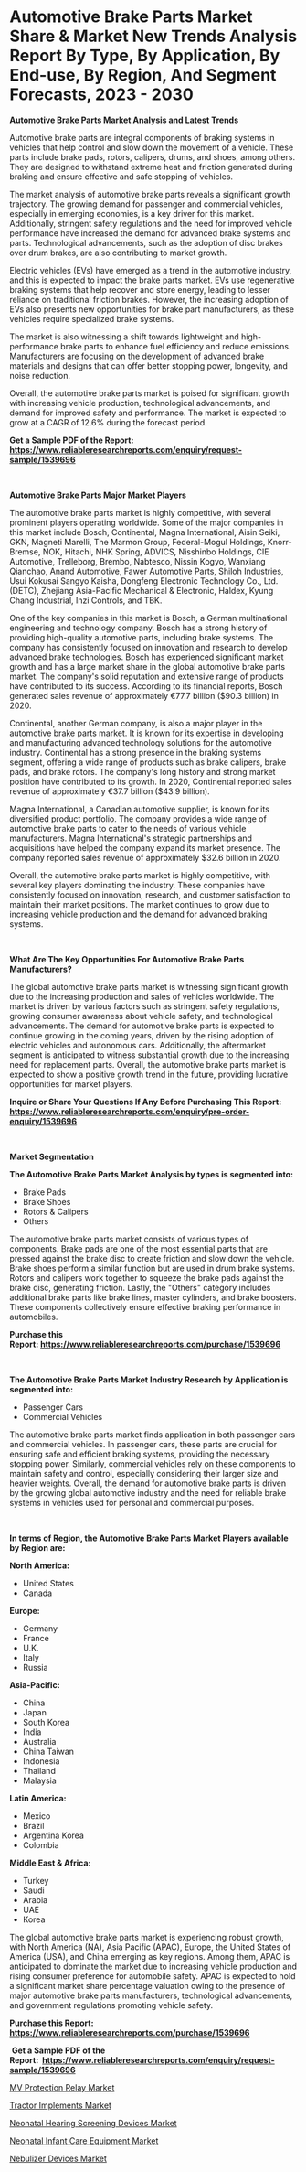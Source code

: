 <p><h1>Automotive Brake Parts Market Share & Market New Trends Analysis Report By Type, By Application, By End-use, By Region, And Segment Forecasts, 2023 - 2030</h1></p><p><strong>Automotive Brake Parts Market Analysis and Latest Trends</strong></p>
<p><p>Automotive brake parts are integral components of braking systems in vehicles that help control and slow down the movement of a vehicle. These parts include brake pads, rotors, calipers, drums, and shoes, among others. They are designed to withstand extreme heat and friction generated during braking and ensure effective and safe stopping of vehicles.</p><p>The market analysis of automotive brake parts reveals a significant growth trajectory. The growing demand for passenger and commercial vehicles, especially in emerging economies, is a key driver for this market. Additionally, stringent safety regulations and the need for improved vehicle performance have increased the demand for advanced brake systems and parts. Technological advancements, such as the adoption of disc brakes over drum brakes, are also contributing to market growth.</p><p>Electric vehicles (EVs) have emerged as a trend in the automotive industry, and this is expected to impact the brake parts market. EVs use regenerative braking systems that help recover and store energy, leading to lesser reliance on traditional friction brakes. However, the increasing adoption of EVs also presents new opportunities for brake part manufacturers, as these vehicles require specialized brake systems.</p><p>The market is also witnessing a shift towards lightweight and high-performance brake parts to enhance fuel efficiency and reduce emissions. Manufacturers are focusing on the development of advanced brake materials and designs that can offer better stopping power, longevity, and noise reduction.</p><p>Overall, the automotive brake parts market is poised for significant growth with increasing vehicle production, technological advancements, and demand for improved safety and performance. The market is expected to grow at a CAGR of 12.6% during the forecast period.</p></p>
<p><strong>Get a Sample PDF of the Report:&nbsp; <a href="https://www.reliableresearchreports.com/enquiry/request-sample/1539696">https://www.reliableresearchreports.com/enquiry/request-sample/1539696</a></strong></p>
<p>&nbsp;</p>
<p><strong>Automotive Brake Parts Major Market Players</strong></p>
<p><p>The automotive brake parts market is highly competitive, with several prominent players operating worldwide. Some of the major companies in this market include Bosch, Continental, Magna International, Aisin Seiki, GKN, Magneti Marelli, The Marmon Group, Federal-Mogul Holdings, Knorr-Bremse, NOK, Hitachi, NHK Spring, ADVICS, Nisshinbo Holdings, CIE Automotive, Trelleborg, Brembo, Nabtesco, Nissin Kogyo, Wanxiang Qianchao, Anand Automotive, Fawer Automotive Parts, Shiloh Industries, Usui Kokusai Sangyo Kaisha, Dongfeng Electronic Technology Co., Ltd. (DETC), Zhejiang Asia-Pacific Mechanical & Electronic, Haldex, Kyung Chang Industrial, Inzi Controls, and TBK.</p><p>One of the key companies in this market is Bosch, a German multinational engineering and technology company. Bosch has a strong history of providing high-quality automotive parts, including brake systems. The company has consistently focused on innovation and research to develop advanced brake technologies. Bosch has experienced significant market growth and has a large market share in the global automotive brake parts market. The company's solid reputation and extensive range of products have contributed to its success. According to its financial reports, Bosch generated sales revenue of approximately €77.7 billion ($90.3 billion) in 2020.</p><p>Continental, another German company, is also a major player in the automotive brake parts market. It is known for its expertise in developing and manufacturing advanced technology solutions for the automotive industry. Continental has a strong presence in the braking systems segment, offering a wide range of products such as brake calipers, brake pads, and brake rotors. The company's long history and strong market position have contributed to its growth. In 2020, Continental reported sales revenue of approximately €37.7 billion ($43.9 billion).</p><p>Magna International, a Canadian automotive supplier, is known for its diversified product portfolio. The company provides a wide range of automotive brake parts to cater to the needs of various vehicle manufacturers. Magna International's strategic partnerships and acquisitions have helped the company expand its market presence. The company reported sales revenue of approximately $32.6 billion in 2020.</p><p>Overall, the automotive brake parts market is highly competitive, with several key players dominating the industry. These companies have consistently focused on innovation, research, and customer satisfaction to maintain their market positions. The market continues to grow due to increasing vehicle production and the demand for advanced braking systems.</p></p>
<p>&nbsp;</p>
<p><strong>What Are The Key Opportunities For Automotive Brake Parts Manufacturers?</strong></p>
<p><p>The global automotive brake parts market is witnessing significant growth due to the increasing production and sales of vehicles worldwide. The market is driven by various factors such as stringent safety regulations, growing consumer awareness about vehicle safety, and technological advancements. The demand for automotive brake parts is expected to continue growing in the coming years, driven by the rising adoption of electric vehicles and autonomous cars. Additionally, the aftermarket segment is anticipated to witness substantial growth due to the increasing need for replacement parts. Overall, the automotive brake parts market is expected to show a positive growth trend in the future, providing lucrative opportunities for market players.</p></p>
<p><strong>Inquire or Share Your Questions If Any Before Purchasing This Report: <a href="https://www.reliableresearchreports.com/enquiry/pre-order-enquiry/1539696">https://www.reliableresearchreports.com/enquiry/pre-order-enquiry/1539696</a></strong></p>
<p>&nbsp;</p>
<p><strong>Market Segmentation</strong></p>
<p><strong>The Automotive Brake Parts Market Analysis by types is segmented into:</strong></p>
<p><ul><li>Brake Pads</li><li>Brake Shoes</li><li>Rotors & Calipers</li><li>Others</li></ul></p>
<p><p>The automotive brake parts market consists of various types of components. Brake pads are one of the most essential parts that are pressed against the brake disc to create friction and slow down the vehicle. Brake shoes perform a similar function but are used in drum brake systems. Rotors and calipers work together to squeeze the brake pads against the brake disc, generating friction. Lastly, the "Others" category includes additional brake parts like brake lines, master cylinders, and brake boosters. These components collectively ensure effective braking performance in automobiles.</p></p>
<p><strong>Purchase this Report:&nbsp;<a href="https://www.reliableresearchreports.com/purchase/1539696">https://www.reliableresearchreports.com/purchase/1539696</a></strong></p>
<p>&nbsp;</p>
<p><strong>The Automotive Brake Parts Market Industry Research by Application is segmented into:</strong></p>
<p><ul><li>Passenger Cars</li><li>Commercial Vehicles</li></ul></p>
<p><p>The automotive brake parts market finds application in both passenger cars and commercial vehicles. In passenger cars, these parts are crucial for ensuring safe and efficient braking systems, providing the necessary stopping power. Similarly, commercial vehicles rely on these components to maintain safety and control, especially considering their larger size and heavier weights. Overall, the demand for automotive brake parts is driven by the growing global automotive industry and the need for reliable brake systems in vehicles used for personal and commercial purposes.</p></p>
<p>&nbsp;</p>
<p><strong>In terms of Region, the Automotive Brake Parts Market Players available by Region are:</strong></p>
<p>
    <p> <strong> North America: </strong>
        <ul>
            <li>United States</li>
            <li>Canada</li>
        </ul>
        </p> 
    <p> <strong> Europe: </strong>
        <ul>
            <li>Germany</li>
            <li>France</li>
            <li>U.K.</li>
            <li>Italy</li>
            <li>Russia</li>
        </ul>
        </p> 
    <p> <strong> Asia-Pacific: </strong>
        <ul>
            <li>China</li>
            <li>Japan</li>
            <li>South Korea</li>
            <li>India</li>
            <li>Australia</li>
            <li>China Taiwan</li>
            <li>Indonesia</li>
            <li>Thailand</li>
            <li>Malaysia</li>
        </ul>
        </p> 
    <p> <strong> Latin America: </strong>
        <ul>
            <li>Mexico</li>
            <li>Brazil</li>
            <li>Argentina Korea</li>
            <li>Colombia</li>
        </ul>
        </p> 
    <p> <strong> Middle East & Africa: </strong>
        <ul>
            <li>Turkey</li>
            <li>Saudi</li>
            <li>Arabia</li>
            <li>UAE</li>
            <li>Korea</li>
        </ul>
    </p>
    </p>
<p><p>The global automotive brake parts market is experiencing robust growth, with North America (NA), Asia Pacific (APAC), Europe, the United States of America (USA), and China emerging as key regions. Among them, APAC is anticipated to dominate the market due to increasing vehicle production and rising consumer preference for automobile safety. APAC is expected to hold a significant market share percentage valuation owing to the presence of major automotive brake parts manufacturers, technological advancements, and government regulations promoting vehicle safety.</p></p>
<p><strong>Purchase this Report: <a href="https://www.reliableresearchreports.com/purchase/1539696">https://www.reliableresearchreports.com/purchase/1539696</a></strong></p>
<p>&nbsp;<strong>Get a Sample PDF of the Report:&nbsp;&nbsp;<a href="https://www.reliableresearchreports.com/enquiry/request-sample/1539696">https://www.reliableresearchreports.com/enquiry/request-sample/1539696</a></strong></p>
<p><strong></strong></p>
<p><p><a href="https://medium.com/@yjwzfixtb68151/mv-protection-relay-market-analysis-its-cagr-market-segmentation-and-global-industry-overview-b58ddb094595">MV Protection Relay Market</a></p><p><a href="https://medium.com/@hunterwyman1984/tractor-implements-market-insights-into-market-cagr-market-trends-and-growth-strategies-40a69400419c">Tractor Implements Market</a></p><p><a href="https://www.linkedin.com/pulse/neonatal-hearing-screening-devices-market-size-2023--5fphf/">Neonatal Hearing Screening Devices Market</a></p><p><a href="https://www.linkedin.com/pulse/neonatal-infant-care-equipment-market-challenges-opportunities-teo8f/">Neonatal Infant Care Equipment Market</a></p><p><a href="https://www.linkedin.com/pulse/nebulizer-devices-market-research-report-provides-thorough-dz5nf/">Nebulizer Devices Market</a></p></p>